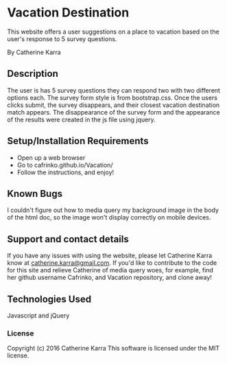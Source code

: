 # Vacation Destination

This website offers a user suggestions on a place to vacation based on the user's response to 5 survey questions.

By Catherine Karra

## Description

The user is has 5 survey questions they can respond two with two different options each. The survey form style is from bootstrap.css. Once the users clicks submit, the survey disappears, and their closest vacation destination match appears. The disappearance of the survey form and the appearance of the results were created in the js file using jquery.

## Setup/Installation Requirements

* Open up a web browser
* Go to cafrinko.github.io/Vacation/
* Follow the instructions, and enjoy!

## Known Bugs

I couldn't figure out how to media query my background image in the body of the html doc, so the image won't display correctly on mobile devices.

## Support and contact details

If you have any issues with using the website, please let Catherine Karra know at catherine.karra@gmail.com. If you'd like to contribute to the code for this site and relieve Catherine of media query woes, for example, find her github username Cafrinko, and Vacation repository, and clone away!

## Technologies Used

Javascript and jQuery

### License

Copyright (c) 2016 Catherine Karra
This software is licensed under the MIT license.

